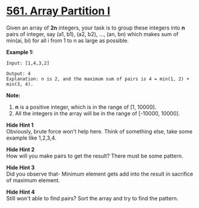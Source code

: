 # [561. Array Partition I](https://leetcode.com/problems/array-partition-i/description)

Given an array of **2n** integers, your task is to group these integers into **n** pairs of integer, say (a1, b1), (a2, b2), ..., (an, bn) which makes sum of min(ai, bi) for all i from 1 to n as large as possible.

**Example 1:**

    Input: [1,4,3,2]

    Output: 4
    Explanation: n is 2, and the maximum sum of pairs is 4 = min(1, 2) + min(3, 4).

**Note:**

1. **n** is a positive integer, which is in the range of [1, 10000].
2. All the integers in the array will be in the range of [-10000, 10000].

**Hide Hint 1**  
Obviously, brute force won't help here. Think of something else, take some example like 1,2,3,4.

**Hide Hint 2**  
How will you make pairs to get the result? There must be some pattern.

**Hide Hint 3**  
Did you observe that- Minimum element gets add into the result in sacrifice of maximum element.

**Hide Hint 4**  
Still won't able to find pairs? Sort the array and try to find the pattern.
